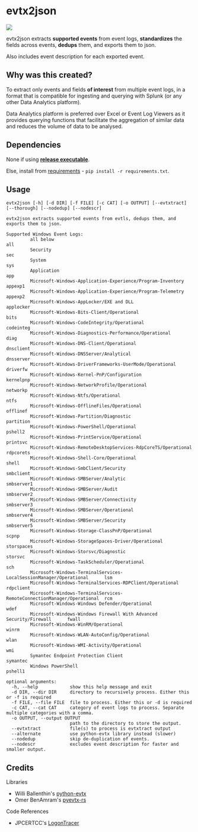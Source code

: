 # evtx2json
![](https://img.shields.io/badge/python-3.7-blue.svg)

evtx2json extracts **supported events** from event logs, **standardizes** the fields across events, **dedups** them, 
and exports them to json.

Also includes event description for each exported event.

## Why was this created?
To extract only events and fields **of interest** from multiple event logs, in
a format that is compatible for ingesting and querying with Splunk (or any other Data Analytics platform).

Data Analytics platform is preferred over Excel or Event Log Viewers as it provides querying functions that facilitate 
the aggregation of similar data and reduces the volume of data to be analysed.  

## Dependencies
None if using [**release executable**](https://github.com/Silv3rHorn/evtx2json/releases). 

Else, install from [requirements](https://github.com/Silv3rHorn/evtx2json/blob/master/requirements.txt) - `pip install -r requirements.txt`.

## Usage
```
evtx2json [-h] [-d DIR] [-f FILE] [-c CAT] [-o OUTPUT] [--evtxtract] [--thorough] [--nodedup] [--nodescr]

evtx2json extracts supported events from evtls, dedups them, and exports them to json.

Supported Windows Event Logs:
         all below                                                               all
         Security                                                                sec
         System                                                                  sys
         Application                                                             app
         Microsoft-Windows-Application-Experience/Program-Inventory              appexp1
         Microsoft-Windows-Application-Experience/Program-Telemetry              appexp2
         Microsoft-Windows-AppLocker/EXE and DLL                                 applocker
         Microsoft-Windows-Bits-Client/Operational                               bits
         Microsoft-Windows-CodeIntegrity/Operational                             codeinteg
         Microsoft-Windows-Diagnostics-Performance/Operational                   diag
         Microsoft-Windows-DNS-Client/Operational                                dnsclient
         Microsoft-Windows-DNSServer/Analytical                                  dnsserver
         Microsoft-Windows-DriverFrameworks-UserMode/Operational                 driverfw
         Microsoft-Windows-Kernel-PnP/Configuration                              kernelpnp
         Microsoft-Windows-NetworkProfile/Operational                            networkp
         Microsoft-Windows-Ntfs/Operational                                      ntfs
         Microsoft-Windows-OfflineFiles/Operational                              offlinef
         Microsoft-Windows-Partition/Diagnostic                                  partition
         Microsoft-Windows-PowerShell/Operational                                pshell2
         Microsoft-Windows-PrintService/Operational                              printsvc
         Microsoft-Windows-RemoteDesktopServices-RdpCoreTS/Operational           rdpcorets
         Microsoft-Windows-Shell-Core/Operational                                shell
         Microsoft-Windows-SmbClient/Security                                    smbclient
         Microsoft-Windows-SMBServer/Analytic                                    smbserver1
         Microsoft-Windows-SMBServer/Audit                                       smbserver2
         Microsoft-Windows-SMBServer/Connectivity                                smbserver3
         Microsoft-Windows-SMBServer/Operational                                 smbserver4
         Microsoft-Windows-SMBServer/Security                                    smbserver5
         Microsoft-Windows-Storage-ClassPnP/Operational                          scpnp
         Microsoft-Windows-StorageSpaces-Driver/Operational                      storspaces
         Microsoft-Windows-Storsvc/Diagnostic                                    storsvc
         Microsoft-Windows-TaskScheduler/Operational                             sch
         Microsoft-Windows-TerminalServices-LocalSessionManager/Operational      lsm
         Microsoft-Windows-TerminalServices-RDPClient/Operational                rdpclient
         Microsoft-Windows-TerminalServices-RemoteConnectionManager/Operational  rcm
         Microsoft-Windows-Windows Defender/Operational                          wdef
         Microsoft-Windows-Windows Firewall With Advanced Security/Firewall      fwall
         Microsoft-Windows-WinRM/Operational                                     winrm
         Microsoft-Windows-WLAN-AutoConfig/Operational                           wlan
         Microsoft-Windows-WMI-Activity/Operational                              wmi
         Symantec Endpoint Protection Client                                     symantec
         Windows PowerShell                                                      pshell1

optional arguments:
  -h, --help            show this help message and exit
  -d DIR, --dir DIR     directory to recursively process. Either this or -f is required
  -f FILE, --file FILE  file to process. Either this or -d is required
  -c CAT, --cat CAT     category of event logs to process. Separate multiple categories with a comma.
  -o OUTPUT, --output OUTPUT
                        path to the directory to store the output.
  --evtxtract           file(s) to process is evtxtract output
  --alternate           use python-evtx library instead (slower)
  --nodedup             skip de-duplication of events.
  --nodescr             excludes event description for faster and smaller output.
```

## Credits
Libraries
- Willi Ballenthin's [python-evtx](https://github.com/williballenthin/python-evtx)
- Omer BenAmram's [pyevtx-rs](https://github.com/omerbenamram/pyevtx-rs)

Code References
- JPCERTCC's [LogonTracer](https://github.com/JPCERTCC/LogonTracer)
